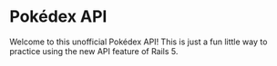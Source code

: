 # Pokédex API

Welcome to this unofficial Pokédex API! This is just a fun little way to practice using the new API feature of Rails 5.

